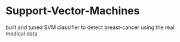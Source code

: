 # Support-Vector-Machines
built and tuned SVM classifier to detect breast-cancer using the real medical data

